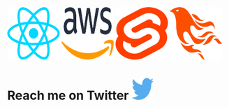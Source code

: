 <div>
  <img src="./react.svg" width="120" height="120"/>
  <img src="./aws.svg" width="120" height="120"/>
  <img src="./svelte-icon.svg" width="120" height="120"/>
  <img src="./phoenix.svg" width="120" height="120"/>
</div>

<div>
  <h1> Reach me on Twitter <a href="https://www.twitter.com/flexgambit"> <img src="./twitter.svg" height="50" width="50"/> </a> </h1>
</div>


